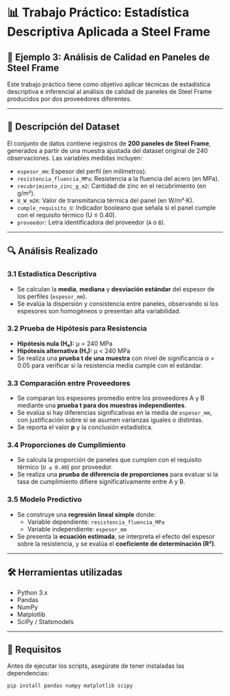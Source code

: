 # 📊 Trabajo Práctico: Estadística Descriptiva Aplicada a Steel Frame

## 🧪 Ejemplo 3: Análisis de Calidad en Paneles de Steel Frame

Este trabajo práctico tiene como objetivo aplicar técnicas de estadística descriptiva e inferencial al análisis de calidad de paneles de Steel Frame producidos por dos proveedores diferentes.

---

## 📁 Descripción del Dataset

El conjunto de datos contiene registros de **200 paneles de Steel Frame**, generados a partir de una muestra ajustada del dataset original de 240 observaciones. Las variables medidas incluyen:

- `espesor_mm`: Espesor del perfil (en milímetros).
- `resistencia_fluencia_MPa`: Resistencia a la fluencia del acero (en MPa).
- `recubrimiento_zinc_g_m2`: Cantidad de zinc en el recubrimiento (en g/m²).
- `U_W_m2K`: Valor de transmitancia térmica del panel (en W/m²·K).
- `cumple_requisito_U`: Indicador booleano que señala si el panel cumple con el requisito térmico (U ≤ 0.40).
- `proveedor`: Letra identificadora del proveedor (`A` o `B`).

---

## 🔍 Análisis Realizado

### 3.1 Estadística Descriptiva

- Se calculan la **media**, **mediana** y **desviación estándar** del espesor de los perfiles (`espesor_mm`).
- Se evalúa la dispersión y consistencia entre paneles, observando si los espesores son homogéneos o presentan alta variabilidad.

### 3.2 Prueba de Hipótesis para Resistencia

- **Hipótesis nula (H₀):** μ = 240 MPa  
- **Hipótesis alternativa (H₁):** μ < 240 MPa  
- Se realiza una **prueba t de una muestra** con nivel de significancia α = 0.05 para verificar si la resistencia media cumple con el estándar.

### 3.3 Comparación entre Proveedores

- Se comparan los espesores promedio entre los proveedores A y B mediante una **prueba t para dos muestras independientes**.
- Se evalúa si hay diferencias significativas en la media de `espesor_mm`, con justificación sobre si se asumen varianzas iguales o distintas.
- Se reporta el valor **p** y la conclusión estadística.

### 3.4 Proporciones de Cumplimiento

- Se calcula la proporción de paneles que cumplen con el requisito térmico (`U ≤ 0.40`) por proveedor.
- Se realiza una **prueba de diferencia de proporciones** para evaluar si la tasa de cumplimiento difiere significativamente entre A y B.

### 3.5 Modelo Predictivo

- Se construye una **regresión lineal simple** donde:
  - Variable dependiente: `resistencia_fluencia_MPa`
  - Variable independiente: `espesor_mm`
- Se presenta la **ecuación estimada**, se interpreta el efecto del espesor sobre la resistencia, y se evalúa el **coeficiente de determinación (R²)**.

---

## 🛠 Herramientas utilizadas

- Python 3.x
- Pandas
- NumPy
- Matplotlib
- SciPy / Statsmodels

---

## 📌 Requisitos

Antes de ejecutar los scripts, asegúrate de tener instaladas las dependencias:

```bash
pip install pandas numpy matplotlib scipy

